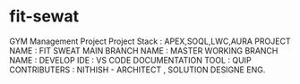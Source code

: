 # fit-sewat
GYM Management Project
Project Stack : APEX,SOQL,LWC,AURA
PROJECT NAME : FIT SWEAT
MAIN BRANCH NAME : MASTER
WORKING BRANCH NAME : DEVELOP
IDE : VS CODE
DOCUMENTATION TOOL : QUIP 
CONTRIBUTERS : 
        NITHISH - ARCHITECT , SOLUTION DESIGNE ENG.
